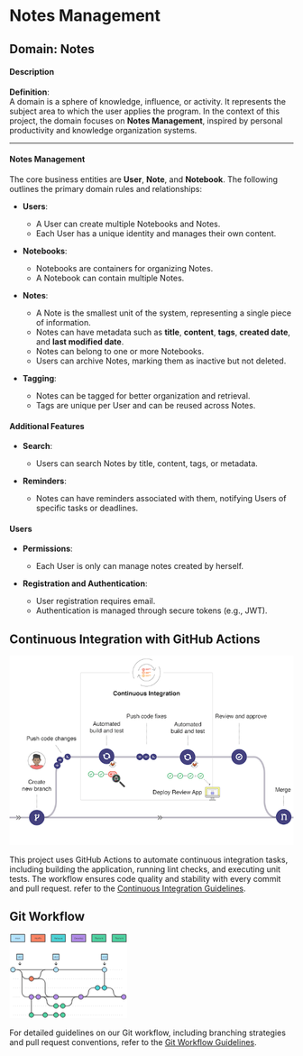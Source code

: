 # Notes Management

## Domain: Notes  

#### Description  

**Definition**:  
A domain is a sphere of knowledge, influence, or activity. It represents the subject area to which the user applies the program. In the context of this project, the domain focuses on **Notes Management**, inspired by personal productivity and knowledge organization systems.  

---

#### Notes Management  

The core business entities are **User**, **Note**, and **Notebook**. The following outlines the primary domain rules and relationships:  

- **Users**:  
  - A User can create multiple Notebooks and Notes.  
  - Each User has a unique identity and manages their own content.  

- **Notebooks**:  
  - Notebooks are containers for organizing Notes.  
  - A Notebook can contain multiple Notes.  

- **Notes**:  
  - A Note is the smallest unit of the system, representing a single piece of information.  
  - Notes can have metadata such as **title**, **content**, **tags**, **created date**, and **last modified date**.  
  - Notes can belong to one or more Notebooks.  
  - Users can archive Notes, marking them as inactive but not deleted.  

- **Tagging**:  
  - Notes can be tagged for better organization and retrieval.  
  - Tags are unique per User and can be reused across Notes.  


#### Additional Features  

- **Search**:  
  - Users can search Notes by title, content, tags, or metadata.  

- **Reminders**:  
  - Notes can have reminders associated with them, notifying Users of specific tasks or deadlines.  


#### Users  

- **Permissions**:  
  - Each User is only can manage notes created by herself.

- **Registration and Authentication**:  
  - User registration requires email.  
  - Authentication is managed through secure tokens (e.g., JWT).  

## Continuous Integration with GitHub Actions

![CI](./docs/ci.jpg)

This project uses GitHub Actions to automate continuous integration tasks, including building the application, running lint checks, and executing unit tests. The workflow ensures code quality and stability with every commit and pull request. refer to the [Continuous Integration Guidelines](./docs/continuous-integration.md).


## Git Workflow

![Workflow](./docs/workflow.png)

For detailed guidelines on our Git workflow, including branching strategies and pull request conventions, refer to the [Git Workflow Guidelines](./docs/development-process-and-branching-strategy.md).

